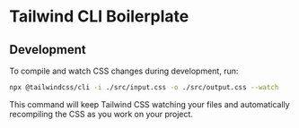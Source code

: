 # Tailwind CLI Boilerplate

## Development

To compile and watch CSS changes during development, run:

```bash
npx @tailwindcss/cli -i ./src/input.css -o ./src/output.css --watch
```

This command will keep Tailwind CSS watching your files and automatically recompiling the CSS as you work on your project.
